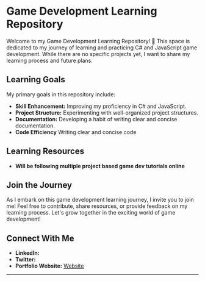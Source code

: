 # Game Development Learning Repository

Welcome to my Game Development Learning Repository! 🚀 This space is dedicated to my journey of learning and practicing C# and JavaScript game development. While there are no specific projects yet, I want to share my learning process and future plans.

## Learning Goals

My primary goals in this repository include:

- **Skill Enhancement:** Improving my proficiency in C# and JavaScript.
- **Project Structure:** Experimenting with well-organized project structures.
- **Documentation:** Developing a habit of writing clear and concise documentation.
- **Code Efficiency** Writing clear and concise code

## Learning Resources

- **Will be following multiple project based game dev tutorials online** 

## Join the Journey

As I embark on this game development learning journey, I invite you to join me! Feel free to contribute, share resources, or provide feedback on my learning process. Let's grow together in the exciting world of game development!

## Connect With Me

- **LinkedIn:** 
- **Twitter:** 
- **Portfolio Website:** [Website](https://tristanfisherportfoliowebdev.netlify.app/?fbclid=IwAR3ShsjSyTlxR3xNqKlqmCpJdaRpViqRcoBDtqbQFtTyPgii_Mx7k021gWE)

---

